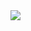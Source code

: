 <img src=https://github.com/mesinzer/mesinzer.github.io/assets/17992226/25138df1-d762-42a9-aba2-d5fe54fac91c](https://media.tenor.com/wCdz8tJk2l8AAAAd/%EC%9D%B4%EC%9A%A9-%EC%B6%95%EA%B5%AC.gif)https://media.tenor.com/wCdz8tJk2l8AAAAd/%EC%9D%B4%EC%9A%A9-%EC%B6%95%EA%B5%AC.gif>
